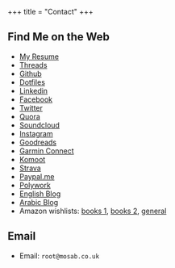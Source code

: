 +++
title = "Contact"
+++

## Find Me on the Web

- [My Resume](/resume/)
- [Threads](https://www.threads.net/@mos3abof)
- [Github](https://www.github.com/mos3abof)
- [Dotfiles](https://github.com/mos3abof/dotfiles)
- [Linkedin](https://www.linkedin.com/in/mosab)
- [Facebook](https://www.facebook.com/mos3abof)
- [Twitter](https://www.twitter.com/mos3abof)
- [Quora](https://quora.com/Mosab-Ahmad)
- [Soundcloud](https://www.soundcloud.com/mos3abof)
- [Instagram](https://www.instagram.com/mos3abof)
- [Goodreads](https://www.goodreads.com/user/show/5852646-mosab-ahmad)
- [Garmin Connect](https://connect.garmin.com/modern/profile/18583322-eb7e-4f3f-8179-705ed2de5438)
- [Komoot](https://www.komoot.com/user/1565437931381)
- [Strava](https://www.strava.com/athletes/60680051)
- [Paypal.me](https://paypal.me/MosabI)
- [Polywork](https://www.polywork.com/mos3abof)
- [English Blog](https://medium.com/@mos3abof)
- [Arabic Blog](https://mos3abof.blogspot.com)
- Amazon wishlists: [books 1](https://www.amazon.co.uk/hz/wishlist/ls/1ZVYP207HZR6H?type=wishlist&filter=unpurchased&sort=priority), [books 2](https://www.amazon.co.uk/hz/wishlist/ls/314HICF494KE3?type=wishlist&filter=unpurchased&sort=priority), [general](https://www.amazon.co.uk/hz/wishlist/ls/30M97UBG380SR?type=wishlist&filter=unpurchased&sort=priority)

## Email

- Email: `root@mosab.co.uk`
